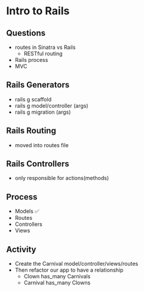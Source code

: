 # Intro to Rails

## Questions

- routes in Sinatra vs Rails
  - RESTful routing
- Rails process
- MVC

## Rails Generators

- rails g scaffold
- rails g model/controller (args)
- rails g migration (args)

## Rails Routing

- moved into routes file

## Rails Controllers

- only responsible for actions(methods)

## Process

- Models ✅
- Routes
- Controllers
- Views

## Activity

- Create the Carnival model/controller/views/routes
- Then refactor our app to have a relationship
  - Clown has_many Carnivals
  - Carnival has_many Clowns

